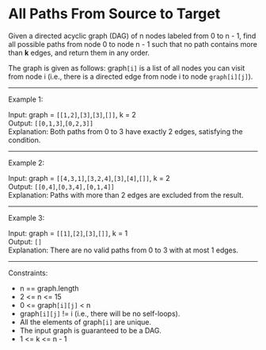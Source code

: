 #  All Paths From Source to Target  

Given a directed acyclic graph (DAG) of n nodes labeled from 0 to n - 1, find all possible paths from node 0 to node n - 1 such that no path contains more than **k** edges, and return them in any order.

The graph is given as follows: graph`[i]` is a list of all nodes you can visit from node i (i.e., there is a directed edge from node i to node `graph[i][j]`).

 ---

Example 1:

Input: graph = `[[1,2]`,`[3]`,`[3]`,`[]]`, k = 2  
Output: `[[0,1,3]`,`[0,2,3]]`  
Explanation: Both paths from 0 to 3 have exactly 2 edges, satisfying the condition.  

---
Example 2:

Input: graph = `[[4,3,1]`,`[3,2,4]`,`[3]`,`[4]`,`[]]`, k = 2  
Output: `[[0,4]`,`[0,3,4],[0,1,4]]`  
Explanation: Paths with more than 2 edges are excluded from the result.  

---
Example 3:

Input: graph = `[[1]`,`[2]`,`[3]`,`[]]`, k = 1  
Output: `[]`  
Explanation: There are no valid paths from 0 to 3 with at most 1 edges.  

 ---
Constraints:  

- n == graph.length  
- 2 <= n <= 15  
- 0 <= graph`[i][j]` < n  
- graph`[i][j]` != i (i.e., there will be no self-loops).  
- All the elements of graph`[i]` are unique.  
- The input graph is guaranteed to be a DAG.  
- 1 <= k <= n - 1  
